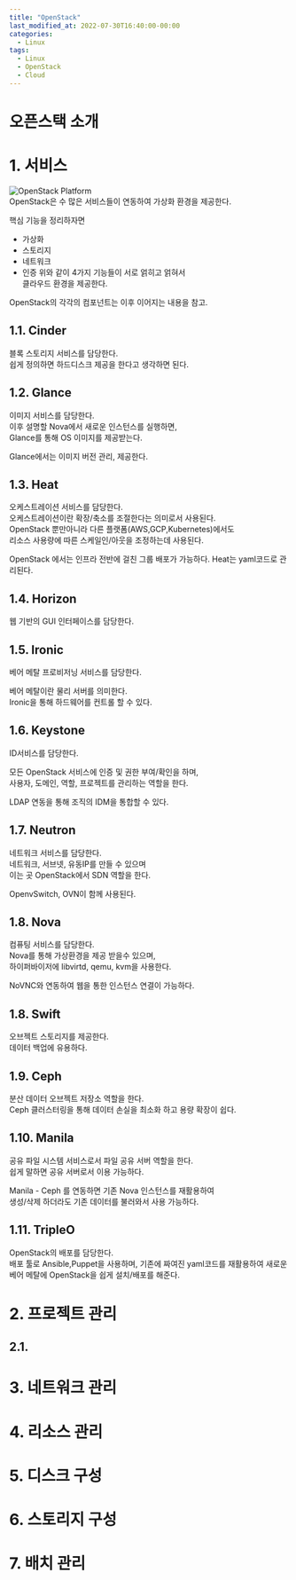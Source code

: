 ```yaml
---
title: "OpenStack"
last_modified_at: 2022-07-30T16:40:00-00:00
categories:
  - Linux
tags:
  - Linux
  - OpenStack
  - Cloud
---
```


# 오픈스택 소개
# 1. 서비스
![OpenStack Platform](https://rol.redhat.com/rol/static/static_file_cache/cl110-16.1/intro/CL110-Service-Overview.png "오픈스택 서비스")  
OpenStack은 수 많은 서비스들이 연동하여 가상화 환경을 제공한다. 

핵심 기능을 정리하자면  
- 가상화
- 스토리지
- 네트워크
- 인증
위와 같이 4가지 기능들이 서로 얽히고 얽혀서  
클라우드 환경을 제공한다.  

OpenStack의 각각의 컴포넌트는 이후 이어지는 내용을 참고.  

## 1.1. Cinder
블록 스토리지 서비스를 담당한다.  
쉽게 정의하면 하드디스크 제공을 한다고 생각하면 된다.  


## 1.2. Glance
이미지 서비스를 담당한다.  
이후 설명할 Nova에서 새로운 인스턴스를 실행하면,  
Glance를 통해 OS 이미지를 제공받는다.  

Glance에서는 이미지 버전 관리, 제공한다.  

## 1.3. Heat
오케스트레이션 서비스를 담당한다.  
오케스트레이션이란 확장/축소를 조절한다는 의미로서 사용된다.  
OpenStack 뿐만아니라 다른 플랫폼(AWS,GCP,Kubernetes)에서도  
리소스 사용량에 따른 스케일인/아웃을 조정하는데 사용된다.  

OpenStack 에서는 인프라 전반에 걸친 그룹 배포가 가능하다.
Heat는 yaml코드로 관리된다.

## 1.4. Horizon
웹 기반의 GUI 인터페이스를 담당한다.  

## 1.5. Ironic
베어 메탈 프로비저닝 서비스를 담당한다.  

베어 메탈이란 물리 서버를 의미한다.  
Ironic을 통해 하드웨어를 컨트롤 할 수 있다.  

## 1.6. Keystone
ID서비스를 담당한다.  

모든 OpenStack 서비스에 인증 및 권한 부여/확인을 하며,  
사용자, 도메인, 역할, 프로젝트를 관리하는 역할을 한다.  

LDAP 연동을 통해 조직의 IDM을 통합할 수 있다.  

## 1.7. Neutron
네트워크 서비스를 담당한다.  
네트워크, 서브넷, 유동IP를 만들 수 있으며  
이는 곳 OpenStack에서 SDN 역할을 한다.  

OpenvSwitch, OVN이 함께 사용된다.  

## 1.8. Nova
컴퓨팅 서비스를 담당한다.  
Nova를 통해 가상환경을 제공 받을수 있으며,  
하이퍼바이저에 libvirtd, qemu, kvm을 사용한다.  

NoVNC와 연동하여 웹을 통한 인스턴스 연결이 가능하다.  

## 1.8. Swift
오브젝트 스토리지를 제공한다.  
데이터 백업에 유용하다.  

## 1.9. Ceph
분산 데이터 오브젝트 저장소 역할을 한다.  
Ceph 클러스터링을 통해 데이터 손실을 최소화 하고 용량 확장이 쉽다.  

## 1.10. Manila
공유 파일 시스템 서비스로서 파일 공유 서버 역할을 한다.  
쉽게 말하면 공유 서버로서 이용 가능하다.  

Manila - Ceph 를 연동하면 기존 Nova 인스턴스를 재활용하여  
생성/삭제 하더라도 기존 데이터를 불러와서 사용 가능하다.  

## 1.11. TripleO
OpenStack의 배포를 담당한다.  
배포 툴로 Ansible,Puppet을 사용하며,
기존에 짜여진 yaml코드를 재활용하여
새로운 베어 메탈에 OpenStack을 쉽게 설치/배포를 해준다.  

# 2. 프로젝트 관리
## 2.1. 
# 3. 네트워크 관리
# 4. 리소스 관리
# 5. 디스크 구성
# 6. 스토리지 구성
# 7. 배치 관리
